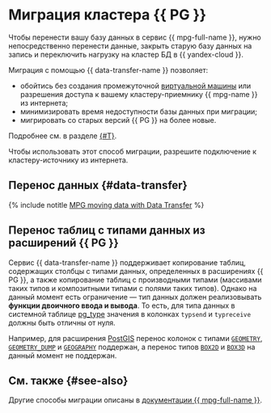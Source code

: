 # Миграция кластера {{ PG }}

Чтобы перенести вашу базу данных в сервис {{ mpg-full-name }}, нужно непосредственно перенести данные, закрыть старую базу данных на запись и переключить нагрузку на кластер БД в {{ yandex-cloud }}.

Миграция с помощью {{ data-transfer-name }} позволяет:

* обойтись без создания промежуточной [виртуальной машины](../../glossary/vm.md) или разрешения доступа к вашему кластеру-приемнику {{ mpg-name }} из интернета;
* минимизировать время недоступности базы данных при миграции;
* мигрировать со старых версий {{ PG }} на более новые.

Подробнее см. в разделе [{#T}](../concepts/use-cases.md).

Чтобы использовать этот способ миграции, разрешите подключение к кластеру-источнику из интернета.

## Перенос данных {#data-transfer}

{% include notitle [MPG moving data with Data Transfer](../../_tutorials/datatransfer/managed-postgresql.md) %}

## Перенос таблиц с типами данных из расширений {{ PG }}

Сервис {{ data-transfer-name }} поддерживает копирование таблиц, содержащих столбцы с типами данных, определенных в расширениях {{ PG }}, а также копирование таблиц с производными типами (массивами таких типов и композитными типами с полями таких типов). Однако на данный момент есть ограничение — тип данных должен реализовывать __функции двоичного ввода и вывода__. То есть, для типа данных в системной таблице [pg_type](https://www.postgresql.org/docs/current/catalog-pg-type.html) значения в колонках `typsend` и `typreceive` должны быть отличны от нуля.

Например, для расширения [PostGIS](https://postgis.net/) перенос колонок с типами [`GEOMETRY`](https://postgis.net/docs/geometry.html), [`GEOMETRY_DUMP`](https://postgis.net/docs/geometry_dump.html) и [`GEOGRAPHY`](https://postgis.net/docs/geography.html) поддержан, а перенос типов [`BOX2D`](https://postgis.net/docs/box2d_type.html) и [`BOX3D`](https://postgis.net/docs/box3d_type.html) на данный момент не поддержан.

## См. также {#see-also}

Другие способы миграции описаны в [документации {{ mpg-full-name }}](../../managed-postgresql/tutorials/data-migration.md).

